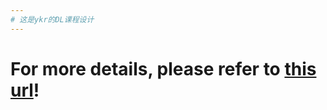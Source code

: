 ```yaml
---
# 这是ykr的DL课程设计
---
```

# For more details, please refer to [this url](https://github.com/bubbliiiing/yolov7-pytorch)!
